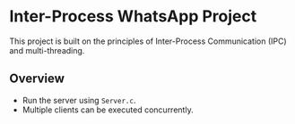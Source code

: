 # Inter-Process WhatsApp Project

This project is built on the principles of Inter-Process Communication (IPC) and multi-threading.

## Overview

- Run the server using `Server.c`.
- Multiple clients can be executed concurrently.
